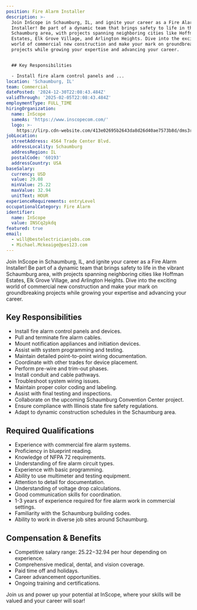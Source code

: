 ```yaml
---
position: Fire Alarm Installer
description: >-
  Join InScope in Schaumburg, IL, and ignite your career as a Fire Alarm
  Installer! Be part of a dynamic team that brings safety to life in the vibrant
  Schaumburg area, with projects spanning neighboring cities like Hoffman
  Estates, Elk Grove Village, and Arlington Heights. Dive into the exciting
  world of commercial new construction and make your mark on groundbreaking
  projects while growing your expertise and advancing your career.


  ## Key Responsibilities

  - Install fire alarm control panels and ...
location: 'Schaumburg, IL'
team: Commercial
datePosted: '2024-12-30T22:08:43.484Z'
validThrough: '2025-02-05T22:08:43.484Z'
employmentType: FULL_TIME
hiringOrganization:
  name: InScope
  sameAs: 'https://www.inscopecom.com/'
  logo: >-
    https://lirp.cdn-website.com/413e02695b2643da8d26d40ae7573b8d/dms3rep/multi/opt/Inscope+logo+for+website-a85d3781-1920w.png
jobLocation:
  streetAddress: 4564 Trade Center Blvd.
  addressLocality: Schaumburg
  addressRegion: IL
  postalCode: '60193'
  addressCountry: USA
baseSalary:
  currency: USD
  value: 29.08
  minValue: 25.22
  maxValue: 32.94
  unitText: HOUR
experienceRequirements: entryLevel
occupationalCategory: Fire Alarm
identifier:
  name: InScope
  value: INSCq2pkdq
featured: true
email:
  - will@bestelectricianjobs.com
  - Michael.Mckeaige@pes123.com
---
```




Join InScope in Schaumburg, IL, and ignite your career as a Fire Alarm Installer! Be part of a dynamic team that brings safety to life in the vibrant Schaumburg area, with projects spanning neighboring cities like Hoffman Estates, Elk Grove Village, and Arlington Heights. Dive into the exciting world of commercial new construction and make your mark on groundbreaking projects while growing your expertise and advancing your career.

## Key Responsibilities
- Install fire alarm control panels and devices.
- Pull and terminate fire alarm cables.
- Mount notification appliances and initiation devices.
- Assist with system programming and testing.
- Maintain detailed point-to-point wiring documentation.
- Coordinate with other trades for device placement.
- Perform pre-wire and trim-out phases.
- Install conduit and cable pathways.
- Troubleshoot system wiring issues.
- Maintain proper color coding and labeling.
- Assist with final testing and inspections.
- Collaborate on the upcoming Schaumburg Convention Center project.
- Ensure compliance with Illinois state fire safety regulations.
- Adapt to dynamic construction schedules in the Schaumburg area.

## Required Qualifications 
- Experience with commercial fire alarm systems.
- Proficiency in blueprint reading.
- Knowledge of NFPA 72 requirements.
- Understanding of fire alarm circuit types.
- Experience with basic programming.
- Ability to use multimeter and testing equipment.
- Attention to detail for documentation.
- Understanding of voltage drop calculations.
- Good communication skills for coordination.
- 1-3 years of experience required for fire alarm work in commercial settings.
- Familiarity with the Schaumburg building codes.
- Ability to work in diverse job sites around Schaumburg.

## Compensation & Benefits
- Competitive salary range: $25.22-$32.94 per hour depending on experience.
- Comprehensive medical, dental, and vision coverage.
- Paid time off and holidays.
- Career advancement opportunities.
- Ongoing training and certifications.

Join us and power up your potential at InScope, where your skills will be valued and your career will soar!